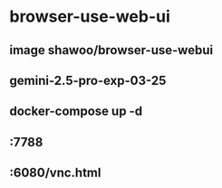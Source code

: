 # browser-use-web-ui
## image shawoo/browser-use-webui
## gemini-2.5-pro-exp-03-25
## docker-compose up -d
## :7788
## :6080/vnc.html
